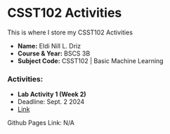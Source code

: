 # CSST102 Activities
This is where I store my CSST102 Activities
* **Name:** Eldi Nill L. Driz
* **Course & Year:** BSCS 3B
* **Subject Code:** CSST102 | Basic Machine Learning

### Activities:
* **Lab Activity 1 (Week 2)**
* Deadline: Sept. 2 2024
* [Link](https://github.com/Suzuki-Yuuto/CSST102_DRIZ/blob/main/Activities/Lab%20Activity%201.md)

Github Pages Link: N/A
